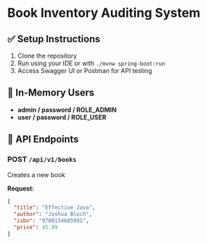 # Book Inventory Auditing System

## ✅ Setup Instructions

1. Clone the repository
2. Run using your IDE or with `./mvnw spring-boot:run`
3. Access Swagger UI or Postman for API testing

## 🔐 In-Memory Users
- **admin / password / ROLE_ADMIN**
- **user / password / ROLE_USER**

## 🔁 API Endpoints

### POST `/api/v1/books`
Creates a new book

**Request:**
```json
{
  "title": "Effective Java",
  "author": "Joshua Bloch",
  "isbn": "9780134685991",
  "price": 45.99
}
